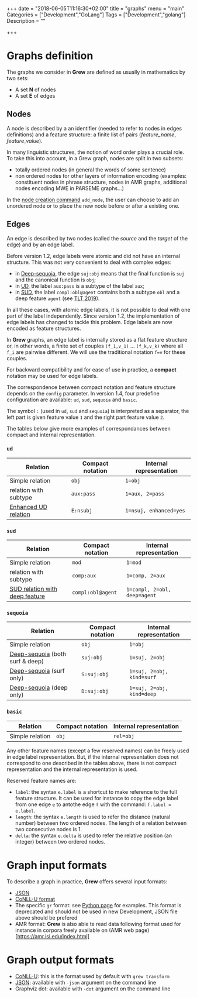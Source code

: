 +++
date = "2018-06-05T11:16:30+02:00"
title = "graphs"
menu = "main"
Categories = ["Development","GoLang"]
Tags = ["Development","golang"]
Description = ""

+++

# Graphs definition
The graphs we consider in **Grew** are defined as usually in mathematics by two sets:

 * A set **N** of nodes
 * A set **E** of edges

## Nodes
A node is described by a an identifier (needed to refer to nodes in edges definitions) and a feature structure: a finite list of pairs (*feature_name*, *feature_value*).

In many linguistic structures, the notion of word order plays a crucial role.
To take this into account, in a Grew graph, nodes are split in two subsets:

 * totally ordered nodes (in general the words of some sentence)
 * non ordered nodes for other layers of information encoding (examples: constituent nodes in phrase structure, nodes in AMR graphs, additional nodes encoding MWE in PARSEME graphs…)

In the [node creation command](../commands#node-creation) `add_node`, the user can choose to add an unordered node or to place the new node before or after a existing one.

## Edges
An edge is described by two nodes (called the *source* and the *target* of the edge) and by an edge label.

Before version 1.2, edge labels were atomic and did not have an internal structure.
This was not very convenient to deal with complex edges:

  * in [Deep-sequoia](deep-sequoia.inria.fr), the edge `suj:obj` means that the final function is `suj` and the canonical function is `obj`;
  * in [UD](https://universaldependencies.org), the label `aux:pass` is a subtype of the label `aux`;
  * in [SUD](https://surfacesyntacticud.github.io/), the label `compl:obl@agent` contains both a subtype `obl` and a deep feature `agent` (see [TLT 2019](https://hal.inria.fr/hal-02266003v1)).

In all these cases, with atomic edge labels, it is not possible to deal with one part of the label independently.
Since version 1.2, the implementation of edge labels has changed to tackle this problem.
Edge labels are now encoded as feature structures.

In **Grew** graphs, an edge label is internally stored as a flat feature structure or, in other words, a finite set of couples `(f_1,v_1)` … `(f_k,v_k)` where all `f_i` are pairwise different.
We will use the traditional notation `f=v` for these couples.

For backward compatibility and for ease of use in practice, a **compact** notation may be used for edge labels.

The correspondence between compact notation and feature structure depends on the `config` parameter.
In version 1.4, four predefine configuration are available: `ud`, `sud`, `sequoia` and `basic`.

The symbol `:` (used in `ud`, `sud` and `sequoia`) is interpreted as a separator, the left part is given feature value `1` and the right part feature value `2`.

The tables below give more examples of correspondances between compact and internal representation.

### `ud`

|               Relation                                                                        | Compact notation    |  Internal representation     |
|-----------------------------------------------------------------------------------------------|---------------------|------------------------------|
| Simple relation                                                                               | `obj`               | `1=obj`                      |
| relation with subtype                                                                         | `aux:pass`          | `1=aux, 2=pass`              |
| [Enhanced UD relation](https://universaldependencies.org/u/overview/enhanced-syntax.html)     | `E:nsubj`           | `1=nsuj, enhanced=yes`       |

### `sud`

|               Relation                                                                                  | Compact notation    |  Internal representation     |
|---------------------------------------------------------------------------------------------------------|---------------------|------------------------------|
| Simple relation                                                                                         | `mod`               | `1=mod`                      |
| relation with subtype                                                                                   | `comp:aux`          | `1=comp, 2=aux`              |
| [SUD relation with deep feature](https://surfacesyntacticud.github.io/guidelines/u/#sud-deep-features)  | `compl:obl@agent`   | `1=compl, 2=obl, deep=agent` |

### `sequoia`

|               Relation                                                                                  | Compact notation    |  Internal representation     |
|---------------------------------------------------------------------------------------------------------|---------------------|------------------------------|
| Simple relation                                                                                         | `obj`               | `1=obj`                      |
| [Deep-sequoia](http://deep-sequoia.inria.fr/) (both surf & deep)                                        | `suj:obj`           | `1=suj, 2=obj`               |
| [Deep-sequoia](http://deep-sequoia.inria.fr/) (surf only)                                               | `S:suj:obj`         | `1=suj, 2=obj, kind=surf`    |
| [Deep-sequoia](http://deep-sequoia.inria.fr/) (deep only)                                               | `D:suj:obj`         | `1=suj, 2=obj, kind=deep`    |

### `basic`
|               Relation                                                                                  | Compact notation    |  Internal representation     |
|---------------------------------------------------------------------------------------------------------|---------------------|------------------------------|
| Simple relation                                                                                         | `obj`               | `rel=obj`                    |

Any other feature names (except a few reserved names) can be freely used in edge label representation.
But, if the internal representation does not correspond to one described in the tables above, there is not compact representation and the internal representation is used.

Reserved feature names are:

 * `label`: the syntax `e.label` is a shortcut to make reference to the full feature structure. It can be used for instance to copy the edge label from one edge `e` to antothe edge `f` with the command: `f.label = e.label`.
 * `length`: the syntax `e.length` is used to refer the distance (natural number) between two ordered nodes. The length of a relation between two consecutive nodes is 1.
 * `delta`: the syntax `e.delta` is used to refer the relative position (an integer) between two ordered nodes.


# Graph input formats
To describe a graph in practice, **Grew** offers several input formats:

 * [JSON](../json)
 * [CoNLL-U format](../conllu)
 * The specific `gr` format: see [Python page](../../usage/python) for examples. This format is deprecated and should not be used in new Development, JSON file above should be prefered
 * AMR format: **Grew** is also able te read data following format used for instance in corpora freely available on (AMR web page)[https://amr.isi.edu/index.html]

# Graph output formats

 * [CoNLL-U](../conllu): this is the format used by default with `grew transform`
 * [JSON](../json): available with `-json` argument on the command line
 * Graphviz dot: available with `-dot` argument on the command line

